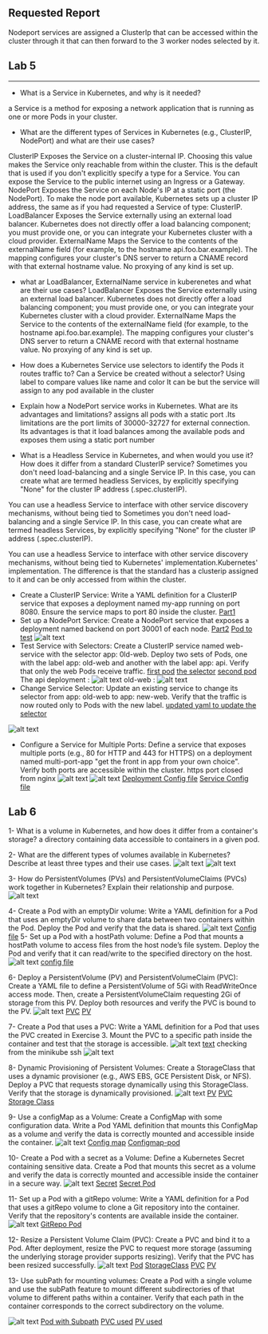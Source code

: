 ## Requested Report 
Nodeport services are assigned a ClusterIp that can be accessed within the cluster through it that can then forward to the 3 worker nodes selected by it.

## Lab 5
----------------------
- What is a Service in Kubernetes, and why is it needed?

a Service is a method for exposing a network application that is running as one or more Pods in your cluster.


- What are the different types of Services in Kubernetes (e.g., ClusterIP, NodePort) and what are their use cases?

ClusterIP
    Exposes the Service on a cluster-internal IP. Choosing this value makes the Service only reachable from within the cluster. This is the default that is used if you don't explicitly specify a type for a Service. You can expose the Service to the public internet using an Ingress or a Gateway.
NodePort
    Exposes the Service on each Node's IP at a static port (the NodePort). To make the node port available, Kubernetes sets up a cluster IP address, the same as if you had requested a Service of type: ClusterIP.
LoadBalancer
    Exposes the Service externally using an external load balancer. Kubernetes does not directly offer a load balancing component; you must provide one, or you can integrate your Kubernetes cluster with a cloud provider.
ExternalName
    Maps the Service to the contents of the externalName field (for example, to the hostname api.foo.bar.example). The mapping configures your cluster's DNS server to return a CNAME record with that external hostname value. No proxying of any kind is set up.

- what ar LoadBalancer, ExternalName service in kuberenetes and what are their use cases?
LoadBalancer
    Exposes the Service externally using an external load balancer. Kubernetes does not directly offer a load balancing component; you must provide one, or you can integrate your Kubernetes cluster with a cloud provider.
ExternalName
    Maps the Service to the contents of the externalName field (for example, to the hostname api.foo.bar.example). The mapping configures your cluster's DNS server to return a CNAME record with that external hostname value. No proxying of any kind is set up.

- How does a Kubernetes Service use selectors to identify the Pods it routes traffic to? Can a Service be created without a selector?
Using label to compare values like name and color
It can be but the service will assign to any pod available in the cluster
- Explain how a NodePort service works in Kubernetes. What are its advantages and limitations?
assigns all pods with a static port .Its limitations are the port limits of 30000-32727 for external connection.
Its advantages is that it load balances among the available pods and exposes them using a static port number 


- What is a Headless Service in Kubernetes, and when would you use it? How does it differ from a standard ClusterIP service?
Sometimes you don't need load-balancing and a single Service IP. In this case, you can create what are termed headless Services, by explicitly specifying "None" for the cluster IP address (.spec.clusterIP).

You can use a headless Service to interface with other service discovery mechanisms, without being tied to Sometimes you don't need load-balancing and a single Service IP. In this case, you can create what are termed headless Services, by explicitly specifying "None" for the cluster IP address (.spec.clusterIP).

You can use a headless Service to interface with other service discovery mechanisms, without being tied to Kubernetes' implementation.Kubernetes' implementation.
The difference is that the standard has a clusterip assigned to it and can be only accessed from within the cluster.


- Create a ClusterIP Service:
	Write a YAML definition for a ClusterIP service that exposes a deployment named my-app running on port 8080. Ensure the service maps to port 80 inside the cluster.
	[Part1](lab5/p1.yaml)
- Set up a NodePort Service:
	Create a NodePort service that exposes a deployment named backend on port 30001 of each node. 
[Part2](lab5/p2.yaml)
[Pod to test](lab5/p2.1.yaml)
![alt text](image.png)
- Test Service with Selectors:
	Create a ClusterIP service named web-service with the selector app: 0ld-web. Deploy two sets of Pods, one with the label app: old-web and another with the label app: api. Verify that only the web Pods receive traffic.
    [first pod](lab5/p3.1.yaml) [the selector](lab5/p3.yaml) [second pod](lab5/3.2.yaml)
The api deployment : 
![alt text](image-1.png)
old-web : 
![alt text](image-2.png)
- Change Service Selector:
	Update an existing service to change its selector from app: old-web to app: new-web. Verify that the traffic is now routed only to Pods with the new label.
[updated yaml to update the selector](lab5/p3.4.yaml)

![alt text](image-3.png)
- Configure a Service for Multiple Ports:
	Define a service that exposes multiple ports (e.g., 80 for HTTP and 443 for HTTPS) on a deployment named multi-port-app "get the front in app from your own choice". Verify both ports are accessible within the cluster.
https port closed from nginx
![alt text](image-14.png)
![alt text](image-15.png)
[Deployment Config file](lab5/p3.5.yaml)
[Service Config file](lab5/p3.6.yaml)
## Lab 6
1- What is a volume in Kubernetes, and how does it differ from a container's storage?
 a directory containing data accessible to containers in a given pod.

2- What are the different types of volumes available in Kubernetes? Describe at least three types and their use cases.
![alt text](image-7.png)
![alt text](image-8.png)

3- How do PersistentVolumes (PVs) and PersistentVolumeClaims (PVCs) work together in Kubernetes? Explain their relationship and purpose.
![alt text](image-9.png)

4- Create a Pod with an emptyDir volume:
	Write a YAML definition for a Pod that uses an emptyDir volume to share data between two containers within the Pod. Deploy the Pod and verify that the data is shared.
![alt text](image-10.png)
[Config file](<lab 6/p1.yaml>)
5- Set up a Pod with a hostPath volume:
	Define a Pod that mounts a hostPath volume to access files from the host node’s file system. Deploy the Pod and verify that it can read/write to the specified directory on the host.
![alt text](image-12.png)
[config file](<lab 6/p2.yaml>)

6- Deploy a PersistentVolume (PV) and PersistentVolumeClaim (PVC):
	Create a YAML file to define a PersistentVolume of 5Gi with ReadWriteOnce access mode. Then, create a PersistentVolumeClaim requesting 2Gi of storage from this PV. Deploy both resources and verify the PVC is bound to the PV.
![alt text](image-13.png)
[PVC](<lab 6/p3.1.yaml>)
[PV](<lab 6/p3.2.yaml>)


7- Create a Pod that uses a PVC:
	Write a YAML definition for a Pod that uses the PVC created in Exercise 3. Mount the PVC to a specific path inside the container and test that the storage is accessible.
	![alt text](image-16.png)
	[text](lab6/p3.3.yaml)
	checking from the minikube ssh 
	![alt text](image-17.png)

8- Dynamic Provisioning of Persistent Volumes:
	Create a StorageClass that uses a dynamic provisioner (e.g., AWS EBS, GCE Persistent Disk, or NFS). Deploy a PVC that requests storage dynamically using this StorageClass. Verify that the storage is dynamically provisioned.
	![alt text](image-18.png)
	[PV](lab6/p4.2.yaml)
	[PVC](lab6/p4.1.yaml)
	[Storage Class](lab6/p4)

9- Use a configMap as a Volume:
	Create a ConfigMap with some configuration data. Write a Pod YAML definition that mounts this ConfigMap as a volume and verify the data is correctly mounted and accessible inside the container.
	![alt text](image-19.png)
	[Config map](lab6/p5.yaml)
	[Configmap-pod](lab6/p5.1.yaml)


10- Create a Pod with a secret as a Volume:
	Define a Kubernetes Secret containing sensitive data. Create a Pod that mounts this secret as a volume and verify the data is correctly mounted and accessible inside the container in a secure way.
	![alt text](image-20.png)
	[Secret](p6.yaml)
	[Secret Pod](p6.1.yaml)

11- Set up a Pod with a gitRepo volume:
	Write a YAML definition for a Pod that uses a gitRepo volume to clone a Git repository into the container. Verify that the repository's contents are available inside the container.
	![alt text](image-21.png)
	[GitRepo Pod](lab6/p7.yaml)

12- Resize a Persistent Volume Claim (PVC):
	Create a PVC and bind it to a Pod. After deployment, resize the PVC to request more storage (assuming the underlying storage provider supports resizing). Verify that the PVC has been resized successfully.
	![alt text](image-22.png)
[Pod](lab6/8.4.yaml)
[StorageClass](lab6/8.yaml)
[PVC](lab6/8.2.yaml)
[PV](lab6/8.1.yaml)

13- Use subPath for mounting volumes:
	Create a Pod with a single volume and use the subPath feature to mount different subdirectories of that volume to different paths within a container. Verify that each path in the container corresponds to the correct subdirectory on the volume.

![alt text](image-23.png)
[Pod with Subpath](lab6/9.yaml)
[PVC used](lab6/9.1.yaml)
[PV used](lab6/9.2.yaml)

